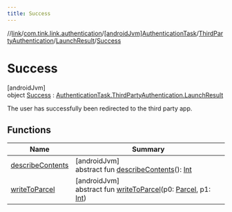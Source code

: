 ```yaml
---
title: Success
---
```

//[link](../../../../../../index.html)/[com.tink.link.authentication](../../../../index.html)/[[androidJvm]AuthenticationTask](../../../index.html)/[ThirdPartyAuthentication](../../index.html)/[LaunchResult](../index.html)/[Success](index.html)



# Success



[androidJvm]\
object [Success](index.html) : [AuthenticationTask.ThirdPartyAuthentication.LaunchResult](../index.html)

The user has successfully been redirected to the third party app.



## Functions


| Name | Summary |
|---|---|
| [describeContents](../-error/-app-needs-upgrade/index.html#-1578325224%2FFunctions%2F-812656150) | [androidJvm]<br>abstract fun [describeContents](../-error/-app-needs-upgrade/index.html#-1578325224%2FFunctions%2F-812656150)(): [Int](https://kotlinlang.org/api/latest/jvm/stdlib/kotlin/-int/index.html) |
| [writeToParcel](../-error/-app-needs-upgrade/index.html#-1754457655%2FFunctions%2F-812656150) | [androidJvm]<br>abstract fun [writeToParcel](../-error/-app-needs-upgrade/index.html#-1754457655%2FFunctions%2F-812656150)(p0: [Parcel](https://developer.android.com/reference/kotlin/android/os/Parcel.html), p1: [Int](https://kotlinlang.org/api/latest/jvm/stdlib/kotlin/-int/index.html)) |


